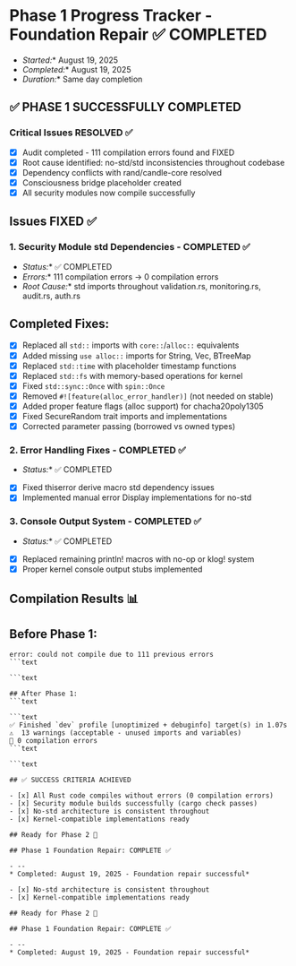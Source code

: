 # Phase 1 Progress Tracker - Foundation Repair ✅ COMPLETED

* *Started:** August 19, 2025
* *Completed:** August 19, 2025
* *Duration:** Same day completion

## ✅ PHASE 1 SUCCESSFULLY COMPLETED

### Critical Issues RESOLVED ✅

- [x] Audit completed - 111 compilation errors found and FIXED
- [x] Root cause identified: no-std/std inconsistencies throughout codebase
- [x] Dependency conflicts with rand/candle-core resolved
- [x] Consciousness bridge placeholder created
- [x] All security modules now compile successfully

## Issues FIXED ✅

### 1. Security Module std Dependencies - COMPLETED ✅

* *Status:** ✅ COMPLETED
* *Errors:** 111 compilation errors → 0 compilation errors
* *Root Cause:** std imports throughout validation.rs, monitoring.rs, audit.rs, auth.rs

## Completed Fixes:

- [x] Replaced all `std::` imports with `core::`/`alloc::` equivalents
- [x] Added missing `use alloc::` imports for String, Vec, BTreeMap
- [x] Replaced `std::time` with placeholder timestamp functions
- [x] Replaced `std::fs` with memory-based operations for kernel
- [x] Fixed `std::sync::Once` with `spin::Once`
- [x] Removed `#![feature(alloc_error_handler)]` (not needed on stable)
- [x] Added proper feature flags (alloc support) for chacha20poly1305
- [x] Fixed SecureRandom trait imports and implementations
- [x] Corrected parameter passing (borrowed vs owned types)

### 2. Error Handling Fixes - COMPLETED ✅

* *Status:** ✅ COMPLETED

- [x] Fixed thiserror derive macro std dependency issues
- [x] Implemented manual error Display implementations for no-std

### 3. Console Output System - COMPLETED ✅

* *Status:** ✅ COMPLETED

- [x] Replaced remaining println! macros with no-op or klog! system
- [x] Proper kernel console output stubs implemented

## Compilation Results 📊

## Before Phase 1:

```text
error: could not compile due to 111 previous errors
```text

```text

## After Phase 1:
```text

```text
✅ Finished `dev` profile [unoptimized + debuginfo] target(s) in 1.07s
⚠️  13 warnings (acceptable - unused imports and variables)
🎉 0 compilation errors
```text

```text

## ✅ SUCCESS CRITERIA ACHIEVED

- [x] All Rust code compiles without errors (0 compilation errors)
- [x] Security module builds successfully (cargo check passes)
- [x] No-std architecture is consistent throughout
- [x] Kernel-compatible implementations ready

## Ready for Phase 2 🚀

## Phase 1 Foundation Repair: COMPLETE ✅

- --
* Completed: August 19, 2025 - Foundation repair successful*

- [x] No-std architecture is consistent throughout
- [x] Kernel-compatible implementations ready

## Ready for Phase 2 🚀

## Phase 1 Foundation Repair: COMPLETE ✅

- --
* Completed: August 19, 2025 - Foundation repair successful*

